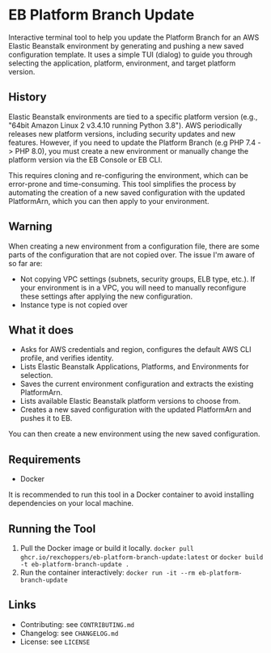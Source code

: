 # EB Platform Branch Update

Interactive terminal tool to help you update the Platform Branch for an AWS Elastic Beanstalk environment by generating and pushing a new saved configuration template. It uses a simple TUI (dialog) to guide you through selecting the application, platform, environment, and target platform version.

## History
Elastic Beanstalk environments are tied to a specific platform version (e.g., "64bit Amazon Linux 2 v3.4.10 running Python 3.8"). AWS periodically releases new platform versions, including security updates and new features. However, if you need to update the Platform Branch (e.g PHP 7.4 -> PHP 8.0), you must create a new environment or manually change the platform version via the EB Console or EB CLI.

This requires cloning and re-configuring the environment, which can be error-prone and time-consuming. This tool simplifies the process by automating the creation of a new saved configuration with the updated PlatformArn, which you can then apply to your environment.

## Warning
When creating a new environment from a configuration file, there are some parts of the configuration that are not copied over. The issue I'm aware of so far are:

- Not copying VPC settings (subnets, security groups, ELB type, etc.). If your environment is in a VPC, you will need to manually reconfigure these settings after applying the new configuration.
- Instance type is not copied over

## What it does
- Asks for AWS credentials and region, configures the default AWS CLI profile, and verifies identity.
- Lists Elastic Beanstalk Applications, Platforms, and Environments for selection.
- Saves the current environment configuration and extracts the existing PlatformArn.
- Lists available Elastic Beanstalk platform versions to choose from.
- Creates a new saved configuration with the updated PlatformArn and pushes it to EB.

You can then create a new environment using the new saved configuration.

## Requirements
- Docker

It is recommended to run this tool in a Docker container to avoid installing dependencies on your local machine.

## Running the Tool
1. Pull the Docker image or build it locally. `docker pull ghcr.io/rexchoppers/eb-platform-branch-update:latest` or `docker build -t eb-platform-branch-update .`
2. Run the container interactively: `docker run -it --rm eb-platform-branch-update`

## Links
- Contributing: see `CONTRIBUTING.md`
- Changelog: see `CHANGELOG.md`
- License: see `LICENSE`

